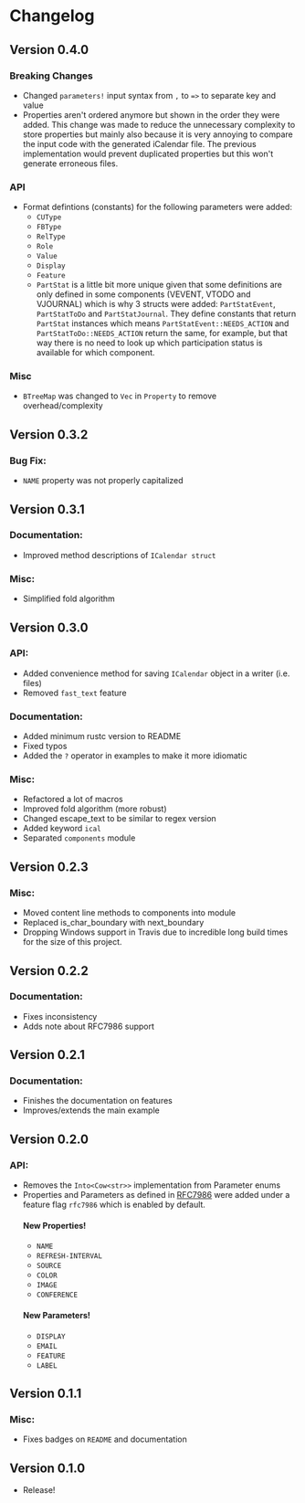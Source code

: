 # Changelog

## Version 0.4.0

### Breaking Changes

- Changed `parameters!` input syntax from `,` to `=>` to separate key and value
- Properties aren't ordered anymore but shown in the order they were added. This change was made to reduce the unnecessary complexity to store properties but mainly also because it is very annoying to compare the input code with the generated iCalendar file. The previous implementation would prevent duplicated properties but this won't generate erroneous files.

### API

- Format defintions (constants) for the following parameters were added:
  - `CUType`
  - `FBType`
  - `RelType`
  - `Role`
  - `Value`
  - `Display`
  - `Feature`
  - `PartStat` is a little bit more unique given that some definitions are only defined in some components (VEVENT, VTODO and VJOURNAL) which is why 3 structs were added: `PartStatEvent`, `PartStatToDo` and `PartStatJournal`. They define constants that return `PartStat` instances which means `PartStatEvent::NEEDS_ACTION` and `PartStatToDo::NEEDS_ACTION` return the same, for example, but that way there is no need to look up which participation status is available for which component.

### Misc

- `BTreeMap` was changed to `Vec` in `Property` to remove overhead/complexity

## Version 0.3.2

### Bug Fix:

- `NAME` property was not properly capitalized

## Version 0.3.1

### Documentation:

- Improved method descriptions of `ICalendar struct`

### Misc:

- Simplified fold algorithm

## Version 0.3.0

### API:

- Added convenience method for saving `ICalendar` object in a writer (i.e. files)
- Removed `fast_text` feature

### Documentation:

- Added minimum rustc version to README
- Fixed typos
- Added the `?` operator in examples to make it more idiomatic

### Misc:

- Refactored a lot of macros
- Improved fold algorithm (more robust)
- Changed escape_text to be similar to regex version
- Added keyword `ical`
- Separated `components` module

## Version 0.2.3

### Misc:

- Moved content line methods to components into module
- Replaced is_char_boundary with next_boundary
- Dropping Windows support in Travis due to incredible long build times for the size of this project.

## Version 0.2.2

### Documentation:

- Fixes inconsistency
- Adds note about RFC7986 support

## Version 0.2.1

### Documentation:

- Finishes the documentation on features
- Improves/extends the main example

## Version 0.2.0

### API:

- Removes the `Into<Cow<str>>` implementation from Parameter enums
- Properties and Parameters as defined in [RFC7986](https://tools.ietf.org/html/rfc7986) were added under a feature flag `rfc7986` which is enabled by default.
  #### New Properties!
  - `NAME`
  - `REFRESH-INTERVAL`
  - `SOURCE`
  - `COLOR`
  - `IMAGE`
  - `CONFERENCE`
  #### New Parameters!
  - `DISPLAY`
  - `EMAIL`
  - `FEATURE`
  - `LABEL`

## Version 0.1.1

### Misc:

- Fixes badges on `README` and documentation

## Version 0.1.0

- Release!

